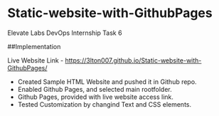 # Static-website-with-GithubPages

Elevate Labs DevOps Internship Task 6

##Implementation

Live Website Link - https://3lton007.github.io/Static-website-with-GithubPages/


- Created Sample HTML Website and pushed it in Github repo.
- Enabled Github Pages, and selected main rootfolder. 
- Github Pages, provided with live website access link.
- Tested Customization by changind Text and CSS elements.